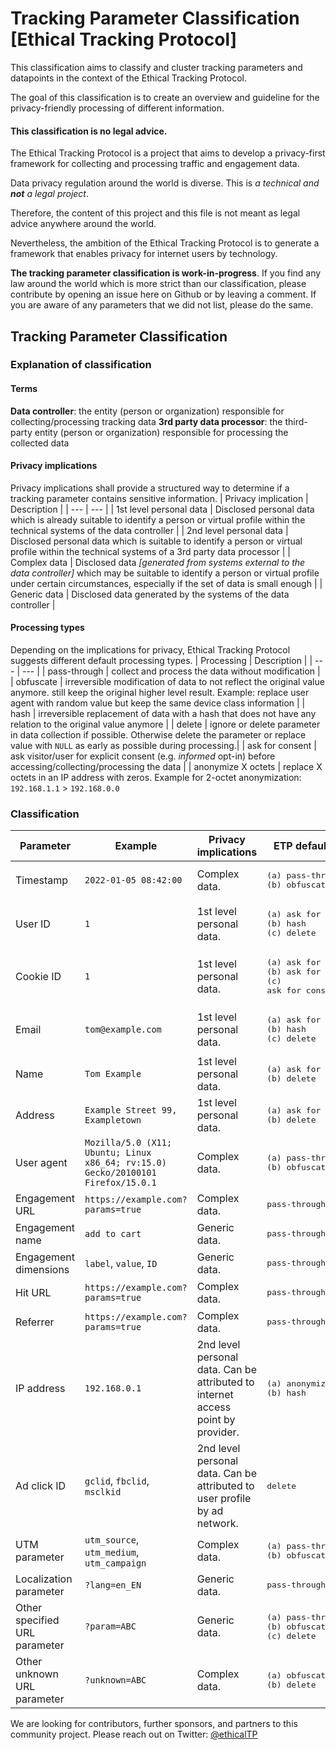 # Tracking Parameter Classification [Ethical Tracking Protocol]
This classification aims to classify and cluster tracking parameters and datapoints in the context of the Ethical Tracking Protocol.

The goal of this classification is to create an overview and guideline for the privacy-friendly processing of different information.

#### This classification is no legal advice.
The Ethical Tracking Protocol is a project that aims to develop a privacy-first framework for collecting and processing traffic and engagement data.

Data privacy regulation around the world is diverse. This is *a technical and **not** a legal project*.

Therefore, the content of this project and this file is not meant as legal advice anywhere around the world.

Nevertheless, the ambition of the Ethical Tracking Protocol is to generate a framework that enables privacy for internet users by technology.

**The tracking parameter classification is work-in-progress**. If you find any law around the world which is more strict than our classification, please contribute by opening an issue here on Github or by leaving a comment. If you are aware of any parameters that we did not list, please do the same.

## Tracking Parameter Classification

### Explanation of classification

#### Terms
**Data controller**: the entity (person or organization) responsible for collecting/processing tracking data
**3rd party data processor**: the third-party entity (person or organization) responsible for processing the collected data

#### Privacy implications
Privacy implications shall provide a structured way to determine if a tracking parameter contains sensitive information.
| Privacy implication | Description |
| --- | --- |
| 1st level personal data | Disclosed personal data which is already suitable to identify a person or virtual profile within the technical systems of the data controller |
| 2nd level personal data | Disclosed personal data which is suitable to identify a person or virtual profile within the technical systems of a 3rd party data processor |
| Complex data | Disclosed data *[generated from systems external to the data controller]* which may be suitable to identify a person or virtual profile under certain circumstances, especially if the set of data is small enough |
| Generic data | Disclosed data generated by the systems of the data controller |

#### Processing types
Depending on the implications for privacy, Ethical Tracking Protocol suggests different default processing types.
| Processing | Description |
| --- | --- |
| pass-through | collect and process the data without modification |
| obfuscate | irreversible modification of data to not reflect the original value anymore. still keep the original higher level result. Example: replace user agent with random value but keep the same device class information |
| hash | irreversible replacement of data with a hash that does not have any relation to the original value anymore |
| delete | ignore or delete parameter in data collection if possible. Otherwise delete the parameter or replace value with `NULL` as early as possible during processing.|
| ask for consent | ask visitor/user for explicit consent (e.g. *informed* opt-in) before accessing/collecting/processing the data |
| anonymize X octets | replace X octets in an IP address with zeros. Example for 2-octet anonymization: `192.168.1.1` > `192.168.0.0`


### Classification
| Parameter | Example | Privacy implications | ETP default processing | 
| --- | --- | --- | --- |
| Timestamp | `2022-01-05 08:42:00` | Complex data. |<pre>(a) pass-through<br />(b) obfuscate</pre> |
| User ID | `1` | 1st level personal data. |<pre>(a) ask for consent<br />(b) hash<br />(c) delete</pre> |
| Cookie ID | `1` | 1st level personal data. |<pre>(a) ask for consent<br />(b) ask for consent + hash<br />(c) ask for consent + delete</pre> |
| Email | `tom@example.com` | 1st level personal data. |<pre>(a) ask for consent<br />(b) hash<br />(c) delete</pre> |
| Name | `Tom Example` | 1st level personal data. |<pre>(a) ask for consent<br />(b) delete</pre> |
| Address | `Example Street 99, Exampletown` | 1st level personal data. |<pre>(a) ask for consent<br />(b) delete</pre> |
| User agent | `Mozilla/5.0 (X11; Ubuntu; Linux x86_64; rv:15.0) Gecko/20100101 Firefox/15.0.1` | Complex data. |<pre>(a) pass-through<br />(b) obfuscate</pre> |
| Engagement URL | `https://example.com?params=true` | Complex data. |<pre>pass-through</pre> |
| Engagement name | `add to cart` | Generic data. |<pre>pass-through</pre> |
| Engagement dimensions | `label`, `value`, `ID` | Generic data. |<pre>pass-through</pre> |
| Hit URL | `https://example.com?params=true` | Complex data. |<pre>pass-through</pre> |
| Referrer | `https://example.com?params=true` | Complex data. |<pre>pass-through</pre> |
| IP address | `192.168.0.1` | 2nd level personal data. Can be attributed to internet access point by provider. |<pre>(a) anonymize 2 octets<br />(b) hash</pre> |
| Ad click ID | `gclid`, `fbclid`, `msclkid` | 2nd level personal data. Can be attributed to user profile by ad network. |<pre>delete</pre> |
| UTM parameter | `utm_source`, `utm_medium`, `utm_campaign` | Complex data. |<pre>(a) pass-through<br />(b) obfuscate</pre> |
| Localization parameter | `?lang=en_EN` | Generic data. |<pre>pass-through</pre> |
| Other specified URL parameter | `?param=ABC` | Generic data. |<pre>(a) pass-through<br />(b) obfuscate<br />(c) delete</pre> |
| Other unknown URL parameter | `?unknown=ABC` | Complex data. |<pre>(a) obfuscate<br />(b) delete</pre> |







We are looking for contributors, further sponsors, and partners to this community project.
Please reach out on Twitter: [@ethicalTP](https://twitter.com/ethicalTP)